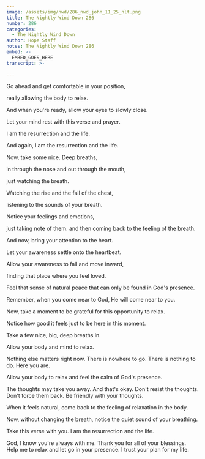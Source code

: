 ```yaml
---
image: /assets/img/nwd/286_nwd_john_11_25_nlt.png
title: The Nightly Wind Down 286
number: 286
categories:
  - The Nightly Wind Down
author: Hope Staff
notes: The Nightly Wind Down 286
embed: >-
  EMBED_GOES_HERE
transcript: >-
  
---
```

Go ahead and get comfortable in your position,

really allowing the body to relax.

And when you're ready, allow your eyes to slowly close.

Let your mind rest with this verse and prayer.

I am the resurrection and the life.

And again, I am the resurrection and the life.

Now, take some nice. Deep breaths,

in through the nose and out through the mouth,

just watching the breath.

Watching the rise and the fall of the chest,

listening to the sounds of your breath.

Notice your feelings and emotions,

just taking note of them. and then coming back to the feeling of the breath.

And now, bring your attention to the heart.

Let your awareness settle onto the heartbeat.

Allow your awareness to fall and move inward,

finding that place where you feel loved.

Feel that sense of natural peace that can only be found in God's presence.

Remember, when you come near to God, He will come near to you.

Now, take a moment to be grateful for this opportunity to relax.

Notice how good it feels just to be here in this moment.

Take a few nice, big, deep breaths in.

Allow your body and mind to relax.

Nothing else matters right now. There is nowhere to go. There is nothing to do. Here you are.

Allow your body to relax and feel the calm of God's presence.

The thoughts may take you away. And that's okay. Don't resist the thoughts. Don't force them back. Be friendly with your thoughts.

When it feels natural, come back to the feeling of relaxation in the body.

Now, without changing the breath, notice the quiet sound of your breathing.

Take this verse with you. I am the resurrection and the life.

God, I know you're always with me. Thank you for all of your blessings. Help me to relax and let go in your presence. I trust your plan for my life.

